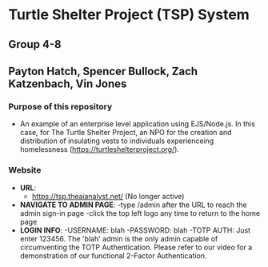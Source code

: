 # Turtle Shelter Project (TSP) System

## Group 4-8
## Payton Hatch, Spencer Bullock, Zach Katzenbach, Vin Jones

### Purpose of this repository
- An example of an enterprise level application using EJS/Node.js. In this case, for The Turtle Shelter Project, an NPO for the creation and distribution of insulating vests to individuals experienceing homelessness (https://turtleshelterproject.org/).

### Website
- **URL**:
  - https://tsp.theaianalyst.net/ (No longer active)
- **NAVIGATE TO ADMIN PAGE**:
  -type /admin after the URL to reach the admin sign-in page
  -click the top left logo any time to return to the home page
- **LOGIN INFO**:
  -USERNAME: blah
  -PASSWORD: blah
  -TOTP AUTH: Just enter 123456. The 'blah' admin is the only admin capable of circumventing the TOTP Authentication. Please refer to our video for a demonstration of our functional 2-Factor Authentication.
